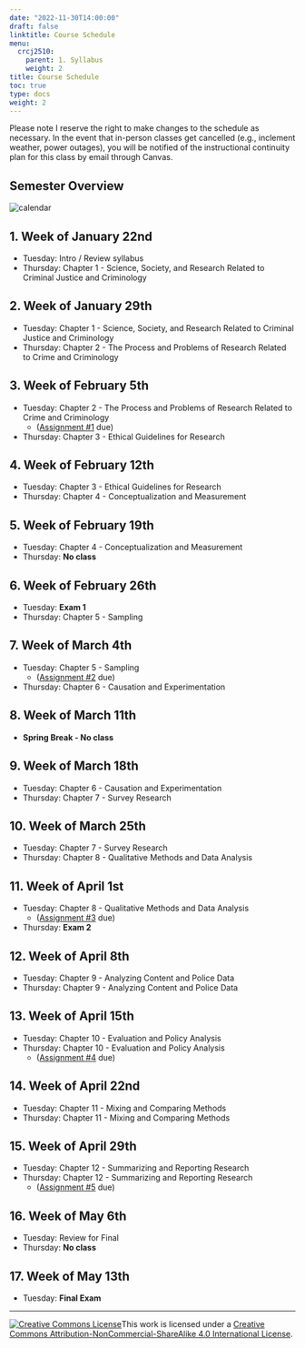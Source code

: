 ```yaml
---
date: "2022-11-30T14:00:00"
draft: false
linktitle: Course Schedule
menu:
  crcj2510:
    parent: 1. Syllabus
    weight: 2
title: Course Schedule
toc: true
type: docs
weight: 2
---
```


Please note I reserve the right to make changes to the schedule as necessary. In the event that in-person classes get cancelled (e.g., inclement weather, power outages), you will be notified of the instructional continuity plan for this class by email through Canvas.

## Semester Overview

![calendar](/courses/crcj2510_calendar_spring24.png)

## 1. Week of January 22nd

* Tuesday: Intro / Review syllabus
* Thursday: Chapter 1 - Science, Society, and Research Related to Criminal Justice and Criminology

## 2. Week of January 29th

* Tuesday: Chapter 1 - Science, Society, and Research Related to Criminal Justice and Criminology
* Thursday: Chapter 2 - The Process and Problems of Research Related to Crime and Criminology

## 3. Week of February 5th

* Tuesday: Chapter 2 - The Process and Problems of Research Related to Crime and Criminology
  - ([Assignment #1](https://jnix.netlify.app/courses/crcj2510/assignment-1.pdf) due)
* Thursday: Chapter 3 - Ethical Guidelines for Research

## 4. Week of February 12th

* Tuesday: Chapter 3 - Ethical Guidelines for Research
* Thursday: Chapter 4 - Conceptualization and Measurement

## 5. Week of February 19th

* Tuesday: Chapter 4 - Conceptualization and Measurement
* Thursday: **No class**

## 6. Week of February 26th

* Tuesday: **Exam 1**
* Thursday: Chapter 5 - Sampling

## 7. Week of March 4th

* Tuesday: Chapter 5 - Sampling
  - ([Assignment #2](https://jnix.netlify.app/courses/crcj2510/assignment-2.docx) due)
* Thursday: Chapter 6 - Causation and Experimentation

## 8. Week of March 11th

* **Spring Break - No class**

## 9. Week of March 18th

* Tuesday: Chapter 6 - Causation and Experimentation
* Thursday: Chapter 7 - Survey Research

## 10. Week of March 25th

* Tuesday: Chapter 7 - Survey Research
* Thursday: Chapter 8 - Qualitative Methods and Data Analysis

## 11. Week of April 1st

* Tuesday: Chapter 8 - Qualitative Methods and Data Analysis
  - ([Assignment #3](https://jnix.netlify.app/courses/crcj2510/assignment-3.pdf) due)
* Thursday: **Exam 2**

## 12. Week of April 8th

* Tuesday: Chapter 9 - Analyzing Content and Police Data
* Thursday: Chapter 9 - Analyzing Content and Police Data

## 13. Week of April 15th

* Tuesday: Chapter 10 - Evaluation and Policy Analysis
* Thursday: Chapter 10 - Evaluation and Policy Analysis
  - ([Assignment #4](https://jnix.netlify.app/courses/crcj2510/assignment-4.pdf) due)

## 14. Week of April 22nd

* Tuesday: Chapter 11 - Mixing and Comparing Methods
* Thursday: Chapter 11 - Mixing and Comparing Methods

## 15. Week of April 29th

* Tuesday: Chapter 12 - Summarizing and Reporting Research
* Thursday: Chapter 12 - Summarizing and Reporting Research
  - ([Assignment #5](https://jnix.netlify.app/courses/crcj2510/assignment-5.docx) due)
  
## 16. Week of May 6th

* Tuesday: Review for Final
* Thursday: **No class**

## 17. Week of May 13th

* Tuesday: **Final Exam**

***

<a rel="license" href="http://creativecommons.org/licenses/by-nc-sa/4.0/"><img alt="Creative Commons License" style="border-width:0" src="https://i.creativecommons.org/l/by-nc-sa/4.0/88x31.png" /></a>This work is licensed under a <a rel="license" href="http://creativecommons.org/licenses/by-nc-sa/4.0/">Creative Commons Attribution-NonCommercial-ShareAlike 4.0 International License</a>.
